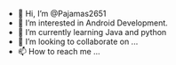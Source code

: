 - 👋 Hi, I’m @Pajamas2651
- 👀 I’m interested in Android Development.
- 🌱 I’m currently learning Java and python
- 💞️ I’m looking to collaborate on ...
- 📫 How to reach me ...

<!---
Pajamas2651/Pajamas2651 is a ✨ special ✨ repository because its `README.md` (this file) appears on your GitHub profile.
You can click the Preview link to take a look at your changes.
--->
